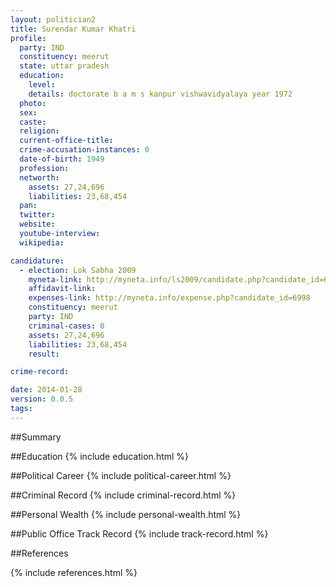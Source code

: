```yaml
---
layout: politician2
title: Surendar Kumar Khatri
profile: 
  party: IND
  constituency: meerut
  state: uttar pradesh
  education: 
    level: 
    details: doctorate b a m s kanpur vishwavidyalaya year 1972
  photo: 
  sex: 
  caste: 
  religion: 
  current-office-title: 
  crime-accusation-instances: 0
  date-of-birth: 1949
  profession: 
  networth: 
    assets: 27,24,696
    liabilities: 23,68,454
  pan: 
  twitter: 
  website: 
  youtube-interview: 
  wikipedia: 

candidature: 
  - election: Lok Sabha 2009
    myneta-link: http://myneta.info/ls2009/candidate.php?candidate_id=6998
    affidavit-link: 
    expenses-link: http://myneta.info/expense.php?candidate_id=6998
    constituency: meerut 
    party: IND
    criminal-cases: 0
    assets: 27,24,696
    liabilities: 23,68,454
    result:  

crime-record: 

date: 2014-01-28
version: 0.0.5
tags: 
---
```

##Summary


##Education
{% include education.html %}


##Political Career
{% include political-career.html %}


##Criminal Record
{% include criminal-record.html %}


##Personal Wealth
{% include personal-wealth.html %}


##Public Office Track Record
{% include track-record.html %}


##References


{% include references.html %}